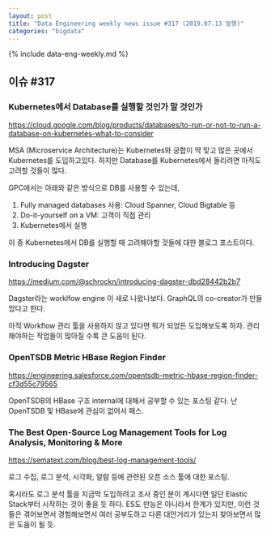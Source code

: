 ```yaml
---
layout: post
title: "Data Engineering weekly news issue #317 (2019.07.13 발행)"
categories: "bigdata"
---
```


{% include data-eng-weekly.md %}

## 이슈 #317

### Kubernetes에서 Database를 실행할 것인가 말 것인가

https://cloud.google.com/blog/products/databases/to-run-or-not-to-run-a-database-on-kubernetes-what-to-consider

MSA (Microservice Architecture)는 Kubernetes와 궁합이 딱 맞고 많은 곳에서 Kubernetes를 도입하고있다. 하지만 Database를 Kubernetes에서 돌리려면 아직도 고려할 것들이 많다.

GPC에서는 아래와 같은 방식으로 DB를 사용할 수 있는데, 

1. Fully managed databases 사용: Cloud Spanner, Cloud Bigtable 등
1. Do-it-yourself on a VM: 고객이 직접 관리
1. Kubernetes에서 실행

이 중 Kubernetes에서 DB를 실행할 때 고려해야할 것들에 대한 블로그 포스트이다.


### Introducing Dagster

https://medium.com/@schrockn/introducing-dagster-dbd28442b2b7

Dagster라는 worklfow engine 이 새로 나왔나보다. GraphQL의 co-creator가 만들었다고 한다.

아직 Workflow 관리 툴을 사용하지 않고 있다면 뭐가 되었든 도입해보도록 하자. 관리해야하는 작업들이 많아질 수록 큰 도움이 된다.

### OpenTSDB Metric HBase Region Finder

https://engineering.salesforce.com/opentsdb-metric-hbase-region-finder-cf3d55c79565

OpenTSDB의 HBase 구조 internal에 대해서 공부할 수 있는 포스팅 같다. 난 OpenTSDB 및 HBase에 관심이 없어서 패스.

### The Best Open-Source Log Management Tools for Log Analysis, Monitoring & More

https://sematext.com/blog/best-log-management-tools/

로그 수집, 로그 분석, 시각화, 알람 등에 관련된 오픈 소스 툴에 대한 포스팅.

혹시라도 로그 분석 툴을 지금막 도입하려고 조사 중인 분이 계시다면 일단 Elastic Stack부터 시작하는 것이 좋을 듯 하다. ES도 만능은 아니라서  한계가 있지만, 이런 것들은 겪어보면서 경험해보면서 여러 공부도하고 다른 대안거리가 있는지 찾아보면서 많은 도움이 될 듯.
